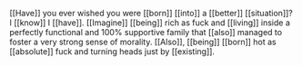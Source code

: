 [[Have]] you ever wished you were [[born]] [[into]] a [[better]] [[situation]]? I [[know]] I [[have]]. [[Imagine]] [[being]] rich as fuck and [[living]] inside a perfectly functional and 100% supportive family that [[also]] managed to foster a very strong sense of morality. [[Also]], [[being]] [[born]] hot as [[absolute]] fuck and turning heads just by [[existing]].